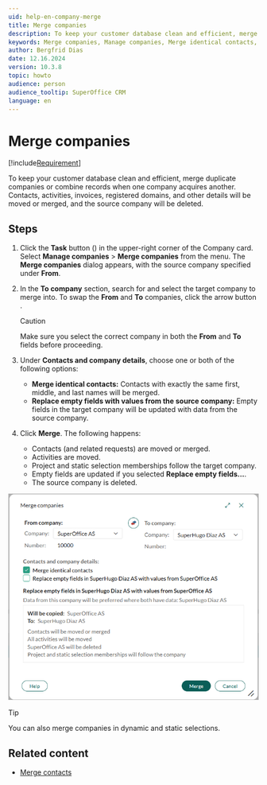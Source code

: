 ```yaml
---
uid: help-en-company-merge
title: Merge companies
description: To keep your customer database clean and efficient, merge duplicate companies or combine records when one company acquires another.
keywords: Merge companies, Manage companies, Merge identical contacts, company
author: Bergfrid Dias
date: 12.16.2024
version: 10.3.8
topic: howto
audience: person
audience_tooltip: SuperOffice CRM
language: en
---
```


# Merge companies

[!include[Requirement](../../learn/includes/note-req-manage-entities.md)]

To keep your customer database clean and efficient, merge duplicate companies or combine records when one company acquires another. Contacts, activities, invoices, registered domains, and other details will be moved or merged, and the source company will be deleted.

## Steps

1. Click the **Task** button (<i class="ph ph-dots-three-circle-vertical" aria-hidden="true"></i>) in the upper-right corner of the Company card.
    Select **Manage companies** > **Merge companies** from the menu.
    The **Merge companies** dialog appears, with the source company specified under **From**.

2. In the **To company** section, search for and select the target company to merge into. To swap the **From** and **To** companies, click the arrow button <i class="ph ph-arrows-left-right" aria-hidden="true"></i>.

    > [!CAUTION]
    > Make sure you select the correct company in both the **From** and **To** fields before proceeding.

3. Under **Contacts and company details**, choose one or both of the following options:

    * **Merge identical contacts:** Contacts with exactly the same first, middle, and last names will be merged.
    * **Replace empty fields with values from the source company:** Empty fields in the target company will be updated with data from the source company.

4. Click **Merge**. The following happens:

    * Contacts (and related requests) are moved or merged.
    * Activities are moved.
    * Project and static selection memberships follow the target company.
    * Empty fields are updated if you selected **Replace empty fields...**.
    * The source company is deleted.

![Merge companies dialog with fields for selecting source and target companies, options to merge identical contacts, replace empty fields, and a summary of actions to be performed. -screenshot][img4]

> [!TIP]
> You can also merge companies in dynamic and static selections.

## Related content

* [Merge contacts][2]

<!-- Referenced links -->
[2]: ../../contact/learn/merge-contacts.md

<!-- Referenced images -->
[img4]: ../../../media/loc/en/company/merge-companies.png
